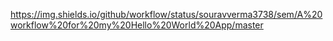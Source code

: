 https://img.shields.io/github/workflow/status/souravverma3738/sem/A%20workflow%20for%20my%20Hello%20World%20App/master
